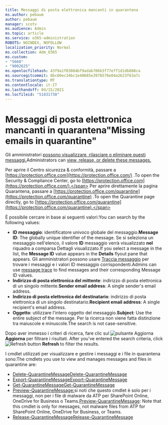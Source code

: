 ```yaml
---
title: Messaggi di posta elettronica mancanti in quarantena
ms.author: pebaum
author: pebaum
manager: scotv
ms.audience: Admin
ms.topic: article
ms.service: o365-administration
ROBOTS: NOINDEX, NOFOLLOW
localization_priority: Normal
ms.collection: Adm_O365
ms.custom:
- "5668"
- "9002625"
ms.openlocfilehash: 43f9a1f03084bf9adab706b3f77eff1d1db888ca
ms.sourcegitcommit: 8bc60ec34bc1e40685e3976576e04a2623f63a7c
ms.translationtype: MT
ms.contentlocale: it-IT
ms.lasthandoff: 04/15/2021
ms.locfileid: "51831738"
---
```

# <a name="missing-emails-in-quarantine"></a><span data-ttu-id="399df-102">Messaggi di posta elettronica mancanti in quarantena"</span><span class="sxs-lookup"><span data-stu-id="399df-102">Missing emails in quarantine"</span></span>

<span data-ttu-id="399df-103">Gli amministratori [possono visualizzare, rilasciare o eliminare questi messaggi.](https://docs.microsoft.com/microsoft-365/security/office-365-security/manage-quarantined-messages-and-files?view=o365-worldwide)</span><span class="sxs-lookup"><span data-stu-id="399df-103">Administrators can [view, release, or delete these messages.](https://docs.microsoft.com/microsoft-365/security/office-365-security/manage-quarantined-messages-and-files?view=o365-worldwide)</span></span>

<span data-ttu-id="399df-104">Per aprire il Centro sicurezza & conformità, passare a [https://protection.office.com](https://protection.office.com/) .</span><span class="sxs-lookup"><span data-stu-id="399df-104">To open the Security & Compliance Center, go to [https://protection.office.com](https://protection.office.com/).</span></span> <span data-ttu-id="399df-105">Per aprire direttamente la pagina Quarantena, passare a [https://protection.office.com/quarantine](https://protection.office.com/quarantine) .</span><span class="sxs-lookup"><span data-stu-id="399df-105">To open the Quarantine page directly, go to [https://protection.office.com/quarantine](https://protection.office.com/quarantine).</span></span>  

<span data-ttu-id="399df-106">È possibile cercare in base ai seguenti valori:</span><span class="sxs-lookup"><span data-stu-id="399df-106">You can search by the following values:</span></span>  

- <span data-ttu-id="399df-107">**ID messaggio**: identificatore univoco globale del messaggio.</span><span class="sxs-lookup"><span data-stu-id="399df-107">**Message ID**: The globally unique identifier of the message.</span></span> <span data-ttu-id="399df-108">Se si seleziona un messaggio nell'elenco, il valore  **ID**  messaggio verrà visualizzato  **nel**  riquadro a comparsa Dettagli visualizzato.</span><span class="sxs-lookup"><span data-stu-id="399df-108">If you select a message in the list, the  **Message ID**  value appears in the  **Details**  flyout pane that appears.</span></span> <span data-ttu-id="399df-109">Gli amministratori possono usare [Traccia messaggio](https://docs.microsoft.com/microsoft-365/security/office-365-security/message-trace-scc?view=o365-worldwide) per trovare i messaggi e i valori ID messaggio corrispondenti.</span><span class="sxs-lookup"><span data-stu-id="399df-109">Admins can use [message trace](https://docs.microsoft.com/microsoft-365/security/office-365-security/message-trace-scc?view=o365-worldwide) to find messages and their corresponding Message ID values.</span></span>
- <span data-ttu-id="399df-110">**Indirizzo di posta elettronica del mittente**: indirizzo di posta elettronica di un singolo mittente.</span><span class="sxs-lookup"><span data-stu-id="399df-110">**Sender email address**: A single sender's email address.</span></span>
- <span data-ttu-id="399df-111">**Indirizzo di posta elettronica del destinatario**: indirizzo di posta elettronica di un singolo destinatario.</span><span class="sxs-lookup"><span data-stu-id="399df-111">**Recipient email address**: A single recipient's email address.</span></span>
- <span data-ttu-id="399df-112">**Oggetto**: utilizzare l'intero oggetto del messaggio.</span><span class="sxs-lookup"><span data-stu-id="399df-112">**Subject**: Use the entire subject of the message.</span></span> <span data-ttu-id="399df-113">Per la ricerca non viene fatta distinzione tra maiuscole e minuscole.</span><span class="sxs-lookup"><span data-stu-id="399df-113">The search is not case-sensitive.</span></span>

<span data-ttu-id="399df-114">Dopo aver immesso i criteri di ricerca, fare clic sul ![ pulsante Aggiorna ](https://docs.microsoft.com/microsoft-365/media/scc-quarantine-refresh.png?view=o365-worldwide) **Aggiorna** per filtrare i risultati.  </span><span class="sxs-lookup"><span data-stu-id="399df-114">After you've entered the search criteria, click  ![Refresh button](https://docs.microsoft.com/microsoft-365/media/scc-quarantine-refresh.png?view=o365-worldwide)  **Refresh**  to filter the results.</span></span>

<span data-ttu-id="399df-115">I cmdlet utilizzati per visualizzare e gestire i messaggi e i file in quarantena sono:</span><span class="sxs-lookup"><span data-stu-id="399df-115">The cmdlets you use to view and manages messages and files in quarantine are:</span></span>
- [<span data-ttu-id="399df-116">Delete-QuarantineMessage</span><span class="sxs-lookup"><span data-stu-id="399df-116">Delete-QuarantineMessage</span></span>](https://docs.microsoft.com/powershell/module/exchange/delete-quarantinemessage)
- [<span data-ttu-id="399df-117">Export-QuarantineMessage</span><span class="sxs-lookup"><span data-stu-id="399df-117">Export-QuarantineMessage</span></span>](https://docs.microsoft.com/powershell/module/exchange/export-quarantinemessage)
- [<span data-ttu-id="399df-118">Get-QuarantineMessage</span><span class="sxs-lookup"><span data-stu-id="399df-118">Get-QuarantineMessage</span></span>](https://docs.microsoft.com/powershell/module/exchange/get-quarantinemessage)
- <span data-ttu-id="399df-119">[Preview-QuarantineMessage:](https://docs.microsoft.com/powershell/module/exchange/preview-quarantinemessage)si noti che questo cmdlet è solo per i messaggi, non per i file di malware da ATP per SharePoint Online, OneDrive for Business o Teams.</span><span class="sxs-lookup"><span data-stu-id="399df-119">[Preview-QuarantineMessage](https://docs.microsoft.com/powershell/module/exchange/preview-quarantinemessage): Note that this cmdlet is only for messages, not malware files from ATP for SharePoint Online, OneDrive for Business, or Teams.</span></span>
- [<span data-ttu-id="399df-120">Release-QuarantineMessage</span><span class="sxs-lookup"><span data-stu-id="399df-120">Release-QuarantineMessage</span></span>](https://docs.microsoft.com/powershell/module/exchange/release-quarantinemessage)